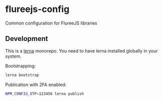 # flureejs-config
Common configuration for FlureeJS libraries

## Development

This is a [lerna](https://github.com/lerna/lerna) monorepo. You need to have lerna installed 
globally in your system.

Bootstrapping:

```sh
lerna bootstrap
```

Publication with 2FA enabled:

```sh
NPM_CONFIG_OTP=123456 lerna publish
```
